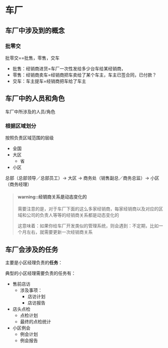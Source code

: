 # 车厂

## 车厂中涉及到的概念

### 批零交

批零交==批售，零售，交车

* 批售：经销商进货=车厂一次性发给多少台车给某经销商，
* 零售：经销商卖车=经销商把车卖给了某个车主，车主已签合同，已付款？
* 交车：车主提车=经销商把车给了车主

## 车厂中的人员和角色

车厂中所涉及的人员/角色

### 根据区域划分

按照负责区域范围的层级

* 全国
* 大区
  * 省
* 小区

总部（总部领导／总部员工）-> 大区 -> 商务处（销售副总／商务总监）-> 小区（商务经理）

> #### warning::经销商关系是动态变化的
>
> 需要注意的是，对于车厂下面的这么多家经销商，每家经销商以及对应的区域和公司的负责人等等的经销商关系都是动态变化的
>
> 这意味着：如果你给车厂开发类似的管理系统，则会遇到：不定期，比如一个月左右，就需要更新一次经销商关系


## 车厂会涉及的任务

主要是小区经理负责的**任务**：

典型的小区经理需要负责的任务有：

* 售前店访
  * 涉及事项：
    * 店访计划
    * 店访报告
* 店头点检
  * 点检计划
  * 最终的点检统计
* 小区例会
  * 例会计划
  * 例会报告

